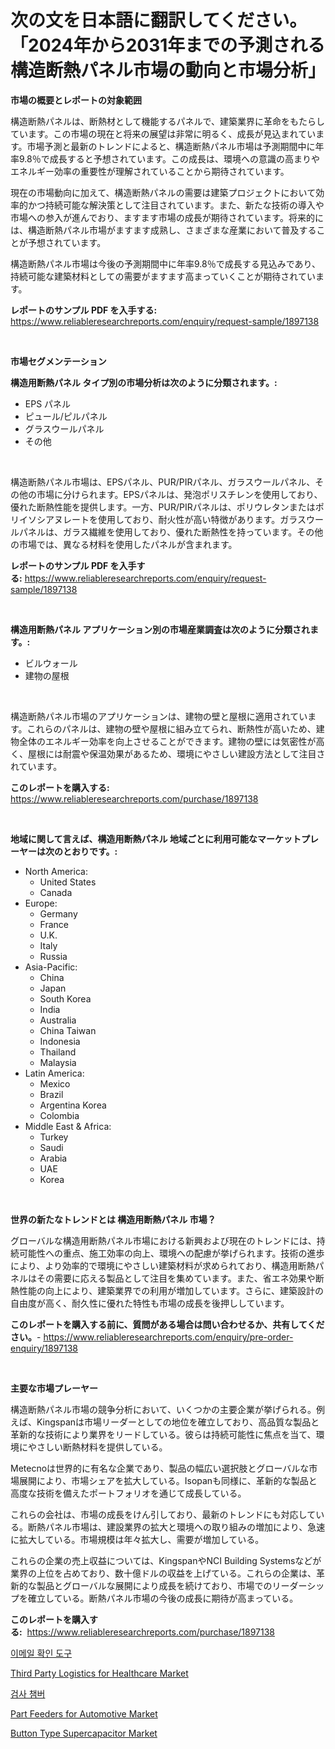 <p><h1>次の文を日本語に翻訳してください。「2024年から2031年までの予測される構造断熱パネル市場の動向と市場分析」</h1></p><p><strong>市場の概要とレポートの対象範囲</strong></p>
<p><p>構造断熱パネルは、断熱材として機能するパネルで、建築業界に革命をもたらしています。この市場の現在と将来の展望は非常に明るく、成長が見込まれています。市場予測と最新のトレンドによると、構造断熱パネル市場は予測期間中に年率9.8％で成長すると予想されています。この成長は、環境への意識の高まりやエネルギー効率の重要性が理解されていることから期待されています。</p><p>現在の市場動向に加えて、構造断熱パネルの需要は建築プロジェクトにおいて効率的かつ持続可能な解決策として注目されています。また、新たな技術の導入や市場への参入が進んでおり、ますます市場の成長が期待されています。将来的には、構造断熱パネル市場がますます成熟し、さまざまな産業において普及することが予想されています。</p><p>構造断熱パネル市場は今後の予測期間中に年率9.8％で成長する見込みであり、持続可能な建築材料としての需要がますます高まっていくことが期待されています。</p></p>
<p><strong>レポートのサンプル PDF を入手する:</strong> <a href="https://www.reliableresearchreports.com/enquiry/request-sample/1897138">https://www.reliableresearchreports.com/enquiry/request-sample/1897138</a></p>
<p>&nbsp;</p>
<p><strong>市場セグメンテーション</strong></p>
<p><strong>構造用断熱パネル タイプ別の市場分析は次のように分類されます。:</strong></p>
<p><ul><li>EPS パネル</li><li>ピュール/ピルパネル</li><li>グラスウールパネル</li><li>その他</li></ul></p>
<p>&nbsp;</p>
<p><p>構造断熱パネル市場は、EPSパネル、PUR/PIRパネル、ガラスウールパネル、その他の市場に分けられます。EPSパネルは、発泡ポリスチレンを使用しており、優れた断熱性能を提供します。一方、PUR/PIRパネルは、ポリウレタンまたはポリイソシアヌレートを使用しており、耐火性が高い特徴があります。ガラスウールパネルは、ガラス繊維を使用しており、優れた断熱性を持っています。その他の市場では、異なる材料を使用したパネルが含まれます。</p></p>
<p><strong>レポートのサンプル PDF を入手する:</strong>&nbsp;<a href="https://www.reliableresearchreports.com/enquiry/request-sample/1897138">https://www.reliableresearchreports.com/enquiry/request-sample/1897138</a></p>
<p>&nbsp;</p>
<p><strong> 構造用断熱パネル アプリケーション別の市場産業調査は次のように分類されます。:</strong></p>
<p><ul><li>ビルウォール</li><li>建物の屋根</li></ul></p>
<p>&nbsp;</p>
<p><p>構造断熱パネル市場のアプリケーションは、建物の壁と屋根に適用されています。これらのパネルは、建物の壁や屋根に組み立てられ、断熱性が高いため、建物全体のエネルギー効率を向上させることができます。建物の壁には気密性が高く、屋根には耐震や保温効果があるため、環境にやさしい建設方法として注目されています。</p></p>
<p><strong>このレポートを購入する:</strong>&nbsp; <a href="https://www.reliableresearchreports.com/purchase/1897138">https://www.reliableresearchreports.com/purchase/1897138</a></p>
<p>&nbsp;</p>
<p><strong>地域に関して言えば、構造用断熱パネル 地域ごとに利用可能なマーケットプレーヤーは次のとおりです。:</strong></p>
<p><ul>
    <li>
        North America:
        <ul>
            <li>United States</li>
            <li>Canada</li>
        </ul>
    </li>
    <li>
        Europe:
        <ul>
            <li>Germany</li>
            <li>France</li>
            <li>U.K.</li>
            <li>Italy</li>
            <li>Russia</li>
        </ul>
    </li>
    <li>
        Asia-Pacific:
        <ul>
            <li>China</li>
            <li>Japan</li>
            <li>South Korea</li>
            <li>India</li>
            <li>Australia</li>
            <li>China Taiwan</li>
            <li>Indonesia</li>
            <li>Thailand</li>
            <li>Malaysia</li>
        </ul>
    </li>
    <li>
        Latin America:
        <ul>
            <li>Mexico</li>
            <li>Brazil</li>
            <li>Argentina Korea</li>
            <li>Colombia</li>
        </ul>
    </li>
    <li>
        Middle East & Africa:
        <ul>
            <li>Turkey</li>
            <li>Saudi</li>
            <li>Arabia</li>
            <li>UAE</li>
            <li>Korea</li>
        </ul>
    </li>
    </ul></p>
<p>&nbsp;</p>
<p><strong>世界の新たなトレンドとは 構造用断熱パネル 市場？</strong></p>
<p><p>グローバルな構造用断熱パネル市場における新興および現在のトレンドには、持続可能性への重点、施工効率の向上、環境への配慮が挙げられます。技術の進歩により、より効率的で環境にやさしい建築材料が求められており、構造用断熱パネルはその需要に応える製品として注目を集めています。また、省エネ効果や断熱性能の向上により、建築業界での利用が増加しています。さらに、建築設計の自由度が高く、耐久性に優れた特性も市場の成長を後押ししています。</p></p>
<p><strong>このレポートを購入する前に、質問がある場合は問い合わせるか、共有してください。</strong>- <a href="https://www.reliableresearchreports.com/enquiry/pre-order-enquiry/1897138">https://www.reliableresearchreports.com/enquiry/pre-order-enquiry/1897138</a></p>
<p>&nbsp;</p>
<p><strong>主要な市場プレーヤー</strong></p>
<p><p>構造断熱パネル市場の競争分析において、いくつかの主要企業が挙げられる。例えば、Kingspanは市場リーダーとしての地位を確立しており、高品質な製品と革新的な技術により業界をリードしている。彼らは持続可能性に焦点を当て、環境にやさしい断熱材料を提供している。</p><p>Metecnoは世界的に有名な企業であり、製品の幅広い選択肢とグローバルな市場展開により、市場シェアを拡大している。Isopanも同様に、革新的な製品と高度な技術を備えたポートフォリオを通じて成長している。</p><p>これらの会社は、市場の成長をけん引しており、最新のトレンドにも対応している。断熱パネル市場は、建設業界の拡大と環境への取り組みの増加により、急速に拡大している。市場規模は年々拡大し、需要が増加している。</p><p>これらの企業の売上収益については、KingspanやNCI Building Systemsなどが業界の上位を占めており、数十億ドルの収益を上げている。これらの企業は、革新的な製品とグローバルな展開により成長を続けており、市場でのリーダーシップを確立している。断熱パネル市場の今後の成長に期待が高まっている。</p></p>
<p><strong>このレポートを購入する:</strong>&nbsp;&nbsp;<a href="https://www.reliableresearchreports.com/purchase/1897138">https://www.reliableresearchreports.com/purchase/1897138</a></p>
<p><p><a href="https://medium.com/@lucilehilll2023/%EC%9D%B4%EB%A9%94%EC%9D%BC-%ED%99%95%EC%9D%B8-%EB%8F%84%EA%B5%AC-%EC%8B%9C%EC%9E%A5-%EB%8F%99%ED%96%A5-%EB%B0%8F-%EC%8B%9C%EC%9E%A5-%EB%B6%84%EC%84%9D%EC%9D%80-2024-2031%EB%85%84-%EA%B8%B0%EA%B0%84%EC%9D%84-%EC%98%88%EC%B8%A1%ED%95%98%EC%98%80%EC%8A%B5%EB%8B%88%EB%8B%A4-2fd8deb3e933">이메일 확인 도구</a></p><p><a href="https://circular-yam-9b9.notion.site/Third-Party-Logistics-for-Healthcare-Market-Centers-on-Aspects-such-as-Market-Growth-Market-Share--753aa599bc674179958795ad988c41ab">Third Party Logistics for Healthcare Market</a></p><p><a href="https://medium.com/@brendantygibson56776/%EA%B2%80%EC%82%AC%EC%8B%A4-%EC%8B%9C%EC%9E%A5-%EC%A0%90%EC%9C%A0%EC%9C%A8-%EB%B3%80%EC%B2%9C%EA%B3%BC-%EC%8B%9C%EC%9E%A5-%EC%84%B1%EC%9E%A5-%EC%B6%94%EC%84%B8-2024-2031%EB%85%84-4560ab9dccdc">검사 챔버</a></p><p><a href="https://view.publitas.com/reportprime-1/part-feeders-for-automotive-market-size-focuses-on-market-dynamics-in-depth-analysis-and-future-projections-of-its-market-forecasted-for-period-from-2024-to-2031/">Part Feeders for Automotive Market</a></p><p><a href="https://view.publitas.com/reportprime-1/button-type-supercapacitor-market-with-the-goal-of-estimating-the-market-size-and-future-growth-potential-of-various-market-segments-based-on-component-applications-end-user-and-region/">Button Type Supercapacitor Market</a></p></p>